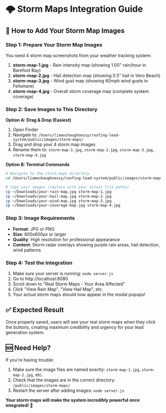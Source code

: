 # 🌩️ Storm Maps Integration Guide

## 📸 **How to Add Your Storm Map Images**

### **Step 1: Prepare Your Storm Map Images**
You need 4 storm map screenshots from your weather tracking system:

1. **storm-map-1.jpg** - Rain intensity map (showing 1.00" rain/hour in Barefoot Bay)
2. **storm-map-2.jpg** - Hail detection map (showing 0.5" hail in Vero Beach)  
3. **storm-map-3.jpg** - Wind gust map (showing 60mph wind gusts in Fellsmere)
4. **storm-map-4.jpg** - Overall storm coverage map (complete system coverage)

### **Step 2: Save Images to This Directory**
**Option A: Drag & Drop (Easiest)**
1. Open Finder
2. Navigate to: `/Users/liamoshaughnessy/roofing-lead-system/public/images/storm-maps/`
3. Drag and drop your 4 storm map images
4. Rename them to: `storm-map-1.jpg`, `storm-map-2.jpg`, `storm-map-3.jpg`, `storm-map-4.jpg`

**Option B: Terminal Commands**
```bash
# Navigate to the storm-maps directory
cd /Users/liamoshaughnessy/roofing-lead-system/public/images/storm-maps/

# Copy your images (replace with your actual file paths)
cp ~/Downloads/your-rain-map.jpg storm-map-1.jpg
cp ~/Downloads/your-hail-map.jpg storm-map-2.jpg
cp ~/Downloads/your-wind-map.jpg storm-map-3.jpg
cp ~/Downloads/your-coverage-map.jpg storm-map-4.jpg
```

### **Step 3: Image Requirements**
- **Format**: JPG or PNG
- **Size**: 800x600px or larger
- **Quality**: High resolution for professional appearance
- **Content**: Storm radar overlays showing purple rain areas, hail detection, wind patterns

### **Step 4: Test the Integration**
1. Make sure your server is running: `node server.js`
2. Go to http://localhost:8080
3. Scroll down to "Real Storm Maps - Your Area Affected"
4. Click "View Rain Map", "View Hail Map", etc.
5. Your actual storm maps should now appear in the modal popups!

## ✅ **Expected Result**
Once properly saved, users will see your real storm maps when they click the buttons, creating maximum credibility and urgency for your lead generation system.

## 🆘 **Need Help?**
If you're having trouble:
1. Make sure the image files are named exactly: `storm-map-1.jpg`, `storm-map-2.jpg`, etc.
2. Check that the images are in the correct directory: `/public/images/storm-maps/`
3. Restart the server after adding images: `node server.js`

**Your storm maps will make the system incredibly powerful once integrated!** 🚀 